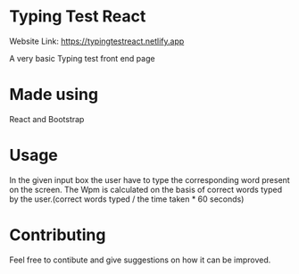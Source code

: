 # Typing Test React

Website Link: https://typingtestreact.netlify.app

A very basic Typing test front end page

# Made using 
React and Bootstrap

# Usage
In the given input box the user have to type the corresponding word present on the screen.
The Wpm is calculated on the basis of correct words typed by the user.(correct words typed / the time taken * 60 seconds)

# Contributing 
Feel free to contibute and give suggestions on how it can be improved.
